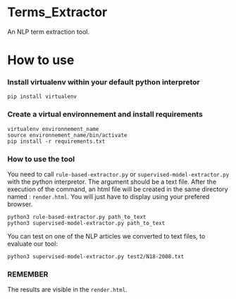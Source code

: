 # Terms_Extractor
An NLP term extraction tool.

# How to use
### Install virtualenv within your default python interpretor
`pip install virtualenv`

### Create a virtual environnement and install requirements
```
virtualenv environnement_name
source environnement_name/bin/activate
pip install -r requirements.txt
```
### How to use the tool
You need to call `rule-based-extractor.py` or `supervised-model-extractor.py` with the python interpretor. The argument should be a text file. After the execution of the command, an html file will be created in the same directory named : `render.html`. You will just have to display using your prefered browser.
```
python3 rule-based-extractor.py path_to_text
python3 supervised-model-extractor.py path_to_text
```

You can test on one of the NLP articles we converted to text files, to evaluate our tool:
```
python3 supervised-model-extractor.py test2/N18-2008.txt
```
### REMEMBER
The results are visible in the `render.html`.

